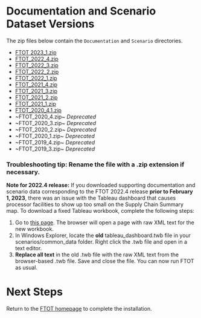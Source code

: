 # Documentation and Scenario Dataset Versions

The zip files below contain the `Documentation` and `Scenario` directories.
- [FTOT 2023_1.zip](https://www.volpe.dot.gov/our-work/FTOT/FTOT_2023_1.zip)
- [FTOT_2022_4.zip](https://www.volpe.dot.gov/our-work/FTOT/FTOT_2022_4.zip)
- [FTOT_2022_3.zip](https://www.volpe.dot.gov/our-work/FTOT/FTOT_2022_3.zip)
- [FTOT_2022_2.zip](https://www.volpe.dot.gov/our-work/FTOT/FTOT_2022_2.zip)
- [FTOT_2022_1.zip](https://www.volpe.dot.gov/our-work/FTOT/FTOT_2022_1.zip)
- [FTOT_2021_4.zip](https://www.volpe.dot.gov/our-work/FTOT/FTOT_2021_4.zip)
- [FTOT_2021_3.zip](https://www.volpe.dot.gov/our-work/FTOT/FTOT_2021_3.zip)
- [FTOT_2021_2.zip](https://www.volpe.dot.gov/our-work/FTOT/FTOT_2021_2.zip)
- [FTOT_2021_1.zip](https://www.volpe.dot.gov/our-work/FTOT/FTOT_2021_1.zip)
- [FTOT_2020_4.1.zip](https://www.volpe.dot.gov/our-work/FTOT/FTOT_2020_4_1.zip)
- ~FTOT_2020_4.zip~ _Deprecated_
- ~FTOT_2020_3.zip~ _Deprecated_
- ~FTOT_2020_2.zip~ _Deprecated_
- ~FTOT_2020_1.zip~ _Deprecated_
- ~FTOT_2019_4.zip~ _Deprecated_
- ~FTOT_2019_3.zip~ _Deprecated_

### Troubleshooting tip: Rename the file with a .zip extension if necessary. 

**Note for 2022.4 release:** If you downloaded supporting documentation and scenario data corresponding to the FTOT 2022.4 release **prior to February 1, 2023**, there was an issue with the Tableau dashboard that causes processor facilities to show up too small on the Supply Chain Summary map. To download a fixed Tableau workbook, complete the following steps:
1. Go to [this page](https://www.volpe.dot.gov/our-work/FTOT/tableau_dashboard.twb). The browser will open a page with raw XML text for the new workbook.
2. In Windows Explorer, locate the **old** tableau_dashboard.twb file in your scenarios/common_data folder. Right click the .twb file and open in a text editor.
3. **Replace all text** in the old .twb file with the raw XML text from the browser-based .twb file. Save and close the file.
You can now run FTOT as usual.

# Next Steps
Return to the [FTOT homepage](https://volpeusdot.github.io/FTOT-Public) to complete the installation.
